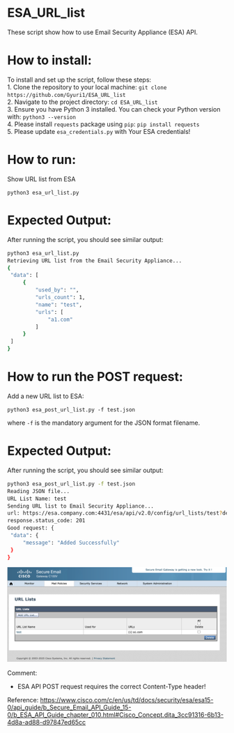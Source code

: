 # ESA_URL_list



These script show how to use Email Security Appliance (ESA)  API.


How to install:
====
To install and set up the script, follow these steps:  
	1.	Clone the repository to your local machine: ```git clone https://github.com/Gyuri1/ESA_URL_list```  
	2.	Navigate to the project directory: ```cd ESA_URL_list```  
 	3.	Ensure you have Python 3 installed. You can check your Python version with: ```python3 --version```  
  4.  Please install ```requests``` package using ```pip```: ```pip install requests```  
  5.  Please update ```esa_credentials.py``` with Your ESA credentials! 

How to run:
====

Show URL list from ESA

    python3 esa_url_list.py


Expected Output: 
====

After running the script, you should see similar output:  

   ```sh
python3 esa_url_list.py
Retrieving URL list from the Email Security Appliance...
{
    "data": [
        {
            "used_by": "",
            "urls_count": 1,
            "name": "test",
            "urls": [
                "a1.com"
            ]
        }
    ]
}

 ```

How to run the POST request:
====

Add a new URL list to ESA:

    python3 esa_post_url_list.py -f test.json

where ```-f``` is the mandatory argument for the JSON format filename. 


Expected Output: 
====

After running the script, you should see similar output: 

   ```sh
python3 esa_post_url_list.py -f test.json
Reading JSON file...
URL List Name: test
Sending URL list to Email Security Appliance...
url: https://esa.company.com:4431/esa/api/v2.0/config/url_lists/test?device_type=esa
response.status_code: 201
Good request: {
    "data": {
        "message": "Added Successfully"
    }
}

 ```


![Alt text](esa-gui.png?raw=true "ESA GUI with the URL List")



Comment:
- ESA API POST request requires the correct  Content-Type header! 


Reference:
https://www.cisco.com/c/en/us/td/docs/security/esa/esa15-0/api_guide/b_Secure_Email_API_Guide_15-0/b_ESA_API_Guide_chapter_010.html#Cisco_Concept.dita_3cc91316-6b13-4d8a-ad88-d97847ed65cc

